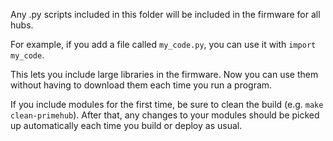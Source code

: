 Any .py scripts included in this folder will be included in the firmware for
all hubs.

For example, if you add a file called `my_code.py`, you can use it
with `import my_code`.

This lets you include large libraries in the firmware. Now you can use them
without having to download them each time you run a program.

If you include modules for the first time, be sure to clean the
build (e.g. `make clean-primehub`). After that, any changes to your modules
should be picked up automatically each time you build or deploy as usual.
